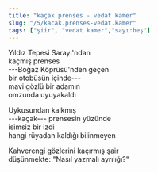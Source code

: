 ```yaml
---
title: "kaçak prenses - vedat kamer"
slug: "/5/kacak.prenses-vedat.kamer"
tags: ["şiir", "vedat kamer","sayı:beş"]
---
```


Yıldız Tepesi Sarayı'ndan  
kaçmış prenses\
---Boğaz Köprüsü'nden geçen\
bir otobüsün içinde---\
mavi gözlü bir adamın\
omzunda uyuyakaldı

Uykusundan kalkmış\
---kaçak--- prensesin yüzünde\
isimsiz bir izdi\
hangi rüyadan kaldığı bilinmeyen

Kahverengi gözlerini kaçırmış şair\
düşünmekte: "Nasıl yazmalı ayrılığı?"
